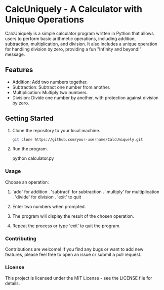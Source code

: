 # CalcUniquely - A Calculator with Unique Operations

CalcUniquely is a simple calculator program written in Python that allows users to perform basic arithmetic operations, including addition, subtraction, multiplication, and division. It also includes a unique operation for handling division by zero, providing a fun "Infinity and beyond!" message.

## Features

- Addition: Add two numbers together.
- Subtraction: Subtract one number from another.
- Multiplication: Multiply two numbers.
- Division: Divide one number by another, with protection against division by zero.

## Getting Started

1. Clone the repository to your local machine.
   ```sh
   git clone https://github.com/your-username/CalcUniquely.git

2. Run the program.

   python calculator.py

### Usage

Choose an operation:

1. 'add' for addition
. 'subtract' for subtraction
. 'multiply' for multiplication
. 'divide' for division
. 'exit' to quit

2. Enter two numbers when prompted.

3. The program will display the result of the chosen operation.

4. Repeat the process or type 'exit' to quit the program.

### Contributing

Contributions are welcome! If you find any bugs or want to add new features, please feel free to open an issue or submit a pull request.

### License

This project is licensed under the MIT License - see the LICENSE file for details.

